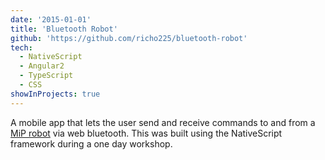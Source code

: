 ```yaml
---
date: '2015-01-01'
title: 'Bluetooth Robot'
github: 'https://github.com/richo225/bluetooth-robot'
tech:
  - NativeScript
  - Angular2
  - TypeScript
  - CSS
showInProjects: true
---
```


A mobile app that lets the user send and receive commands to and from a [MiP robot](https://wowwee.com/mip/) via web
bluetooth. This was built using the NativeScript framework during a one day workshop.
